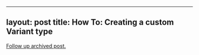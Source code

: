 
---
layout: post
title: How To: Creating a custom Variant type
---
[Follow up archived post.](/alex.ciobanu.org/index04cd.html)